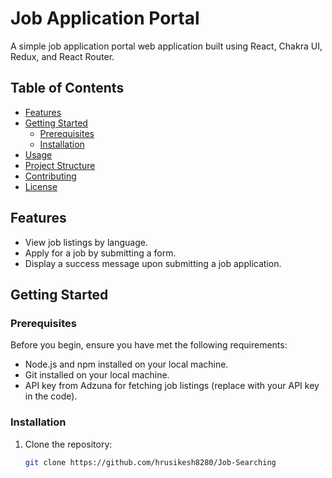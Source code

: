 # Job Application Portal

A simple job application portal web application built using React, Chakra UI, Redux, and React Router.

## Table of Contents

- [Features](#features)
- [Getting Started](#getting-started)
  - [Prerequisites](#prerequisites)
  - [Installation](#installation)
- [Usage](#usage)
- [Project Structure](#project-structure)
- [Contributing](#contributing)
- [License](#license)

## Features

- View job listings by language.
- Apply for a job by submitting a form.
- Display a success message upon submitting a job application.

## Getting Started

### Prerequisites

Before you begin, ensure you have met the following requirements:

- Node.js and npm installed on your local machine.
- Git installed on your local machine.
- API key from Adzuna for fetching job listings (replace with your API key in the code).

### Installation

1. Clone the repository:

   ```bash
   git clone https://github.com/hrusikesh8280/Job-Searching

